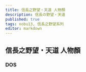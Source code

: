 ```yaml
---
title: 信長之野望・天道 人物顏
description: 信長の野望・天道
published: true
tags: nobu13, 信長之野望系列
editor: markdown
---
```


## 信長之野望・天道 人物顏

### DOS
